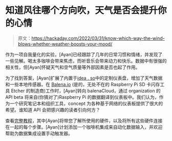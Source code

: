 # 知道风往哪个方向吹，天气是否会提升你的心情

> 原文：<https://hackaday.com/2022/03/31/know-which-way-the-wind-blows-whether-weather-boosts-your-mood/>

作为一项自我量化的实验，[Ayan]已经跟踪了几年的日常习惯和情绪，并发现了一些见解。喝太多咖啡会带来焦虑，而听音乐会带来动力和快乐。数据中有很强的相关性，但[Ayan]怀疑天气和空气质量等外部因素是否也起了作用。

为了找到答案，[Ayan]扩展了内置于[idea . so](https://www.notion.so/)中的定制仪表盘，增加了天气数据和一些本地传感器。在 [Balena.io](https://www.balena.io/blog/authors/ayan-pahwa/) (是的，无处不在的 Raspberry Pi SD 卡闪存工具 Etcher 的制造商)工作时，[Ayan]转向 balenaCloud，通过 organization 的 API beta 将来自(你猜对了)Raspberry Pi 的数据翻译到仪表板中。我们认为，作为一个研究笔记本和组织工具，concept 为各种基于网络的仪表板提供了很大的希望。谁知道 API 会把感兴趣的读者引向何方？

查看[完整教程](https://www.balena.io/blog/log-sensor-values-to-notion-using-balena/)，其中[Ayan]将带您了解所使用的硬件，以及将所有这些硬件连接在一起的每个步骤。[Ayan]计划添加一个咖啡机集成来自动化数据输入，并欢迎帮助为数据集成设置手动触发器。